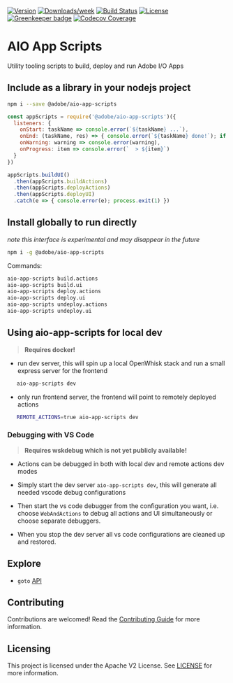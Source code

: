 <!--
Copyright 2018 Adobe. All rights reserved.
This file is licensed to you under the Apache License, Version 2.0 (the "License");
you may not use this file except in compliance with the License. You may obtain a copy
of the License at http://www.apache.org/licenses/LICENSE-2.0

Unless required by applicable law or agreed to in writing, software distributed under
the License is distributed on an "AS IS" BASIS, WITHOUT WARRANTIES OR REPRESENTATIONS
OF ANY KIND, either express or implied. See the License for the specific language
governing permissions and limitations under the License.
-->

[![Version](https://img.shields.io/npm/v/@adobe/aio-app-scripts.svg)](https://npmjs.org/package/@adobe/aio-app-scripts)
[![Downloads/week](https://img.shields.io/npm/dw/@adobe/aio-app-scripts.svg)](https://npmjs.org/package/@adobe/aio-app-scripts)
[![Build Status](https://travis-ci.com/adobe/aio-app-scripts.svg?branch=master)](https://travis-ci.com/adobe/aio-app-scripts)
[![License](https://img.shields.io/badge/License-Apache%202.0-blue.svg)](https://opensource.org/licenses/Apache-2.0) [![Greenkeeper badge](https://badges.greenkeeper.io/adobe/aio-app-scripts.svg)](https://greenkeeper.io/)
[![Codecov Coverage](https://img.shields.io/codecov/c/github/adobe/aio-app-scripts/master.svg?style=flat-square)](https://codecov.io/gh/adobe/aio-app-scripts/)


# AIO App Scripts

Utility tooling scripts to build, deploy and run Adobe I/O Apps

## Include as a library in your nodejs project

```bash
npm i --save @adobe/aio-app-scripts
```

```js
const appScripts = require('@adobe/aio-app-scripts')({
  listeners: {
    onStart: taskName => console.error(`${taskName} ...`),
    onEnd: (taskName, res) => { console.error(`${taskName} done!`); if (res) console.log(res) },
    onWarning: warning => console.error(warning),
    onProgress: item => console.error(`  > ${item}`)
  }
})

appScripts.buildUI()
  .then(appScripts.buildActions)
  .then(appScripts.deployActions)
  .then(appScripts.deployUI)
  .catch(e => { console.error(e); process.exit(1) })
```

## Install globally to run directly
_note this interface is experimental and may disappear in the future_

```bash
npm i -g @adobe/aio-app-scripts
```
Commands:

```bash
aio-app-scripts build.actions
aio-app-scripts build.ui
aio-app-scripts deploy.actions
aio-app-scripts deploy.ui
aio-app-scripts undeploy.actions
aio-app-scripts undeploy.ui
```

## Using aio-app-scripts for local dev

> **Requires docker!**

- run dev server, this will spin up a local OpenWhisk stack and run a small
  express server for the frontend

```bash
   aio-app-scripts dev
```

- only run frontend server, the frontend will point to remotely deployed actions

```bash
   REMOTE_ACTIONS=true aio-app-scripts dev
```

### Debugging with VS Code

> **Requires wskdebug which is not yet publicly available!**

- Actions can be debugged in both with local dev and remote actions dev modes

- Simply start the dev server `aio-app-scripts dev`, this will generate all needed
  vscode debug configurations

- Then start the vs code debugger from the configuration you want, i.e. choose
  `WebAndActions` to debug all actions and UI simultaneously or choose separate
  debuggers.

- When you stop the dev server all vs code configurations are cleaned up and
  restored.

## Explore

- `goto` [API](doc/api.md)

## Contributing

Contributions are welcomed! Read the [Contributing Guide](./.github/CONTRIBUTING.md) for more information.

## Licensing

This project is licensed under the Apache V2 License. See [LICENSE](LICENSE) for more information.
